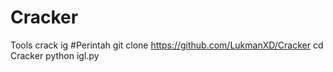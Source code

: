# Cracker
Tools crack ig
#Perintah 
git clone https://github.com/LukmanXD/Cracker
cd Cracker
python igl.py
